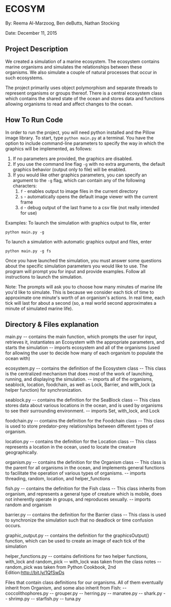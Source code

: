 # ECOSYM

By: Reema Al-Marzoog, Ben deButts, Nathan Stocking

Date: December 11, 2015


## Project Description


We created a simulation of a marine ecosystem. The ecosystem contains marine 
organisms and simulates the relationships between these organisms. We also 
simulate a couple of natural processes that occur in such ecosystems.

The project primarily uses object polymorphism and separate threads to represent
organisms or groups thereof. There is a central ecosystem class which contains 
the shared state of the ocean and stores data and functions allowing organisms 
to read and affect changes to the ocean.


## How To Run Code


In order to run the project, you will need python installed and the Pillow image
library.
To start, type 
    `python main.py`
at a terminal. You have the option to include command-line parameters to specify
the way in which the graphics will be implemented, as follows:
1. If no parameters are provided, the graphics are disabled.
2. If you use the command line flag `-g` with no extra arguments, the default 
    graphics behavior (output only to file) will be enabled.
3. If you would like other graphics parameters, you can specify an argument to 
    the `-g` flag, which can contain any of the following characters:
    1. `f` - enables output to image files in the current directory
    2. `s` - automatically opens the default image viewer with the current frame
    3. `d` - debug output of the last frame to a csv file (not really intended for
        use)

Examples:
To launch the simulation with graphics output to file, enter

`python main.py -g`

To launch a simulation with automatic graphics output and files, enter

`python main.py -g fs`

Once you have launched the simulation, you must answer some questions about the 
specific simulation parameters you would like to use. The program will prompt 
you for input and provide examples. Follow all instructions to launch the 
simulation.

Note:
The prompts will ask you to choose how many minutes of marine life you'd like to
simulate. This is because we consider each tick of time to approximate one 
minute's worth of an organism's actions. In real time, each tick will last for
about a second (so, a real world second approximates a minute of simulated 
marine life).


## Directory & Files explanation


main.py
-- contains the main function, which prompts the user for input, retrieves it, 
    instantiates an Ecosystem with the appropriate parameters, and starts the 
    simulation
-- imports ecosystem and all of the organisms (used for allowing the user to 
    decide how many of each organism to populate the ocean with)

ecosystem.py
-- contains the definition of the Ecosystem class
-- This class is the centralized mechanism that does most of the work of 
    launching, running, and displaying the simulation.
-- imports all of the organisms, seablock, location, foodchain, as well as Lock,
    Barrier, and with_lock (a helper function) for synchronization.

seablock.py
-- contains the definition for the SeaBlock class
-- This class stores data about various locations in the ocean, and is used by 
    organisms to see their surrounding environment.
-- imports Set, with_lock, and Lock

foodchain.py
-- contains the definition for the Foodchain class
-- This class is used to store predator-prey relationships between different 
    types of organism.

location.py
-- contains the definition for the Location class
-- This class represents a location in the ocean, used to locate the creature 
    geographically.

organism.py
-- contains the definition for the Organism class
-- This class is the parent for all organisms in the ocean, and implements 
    general functions to facilitate the operation of various types of organisms.
-- imports threading, random, location, and helper_functions

fish.py
-- contains the definition for the Fish class
-- This class inherits from organism, and represents a general type of creature 
    which is mobile, does not inherently operate in groups, and reproduces 
    sexually.
-- imports random and organism

barrier.py
-- contains the definition for the Barrier class
-- This class is used to synchronize the simulation such that no deadlock or 
    time confusion occurs.

graphic_output.py
-- contains the definition for the graphicsOutput() function, which can be used 
    to create an image of each tick of the simulation

helper_functions.py
-- contains definitions for two helper functions, with_lock and random_pick
-- with_lock was taken from the class notes
-- random_pick was taken from Python Cookbook, 2nd Edition:http://bit.ly/1QfSwDs

Files that contain class definitions for our organisms. All of them eventually 
inherit from Organism, and some also inherit from Fish:
-- coccolithophores.py
-- grouper.py
-- herring.py
-- manatee.py
-- shark.py
-- shrimp.py
-- starfish.py
-- tuna.py
